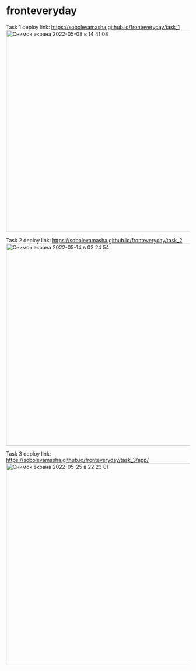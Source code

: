 # fronteveryday

Task 1 deploy link: https://sobolevamasha.github.io/fronteveryday/task_1
<img width="552" alt="Снимок экрана 2022-05-08 в 14 41 08" src="https://user-images.githubusercontent.com/77979222/167294519-a434ae85-587e-4f17-953f-66368f2e9b14.png">

Task 2 deploy link: https://sobolevamasha.github.io/fronteveryday/task_2
<img width="552" alt="Снимок экрана 2022-05-14 в 02 24 54" src="https://user-images.githubusercontent.com/77979222/168400964-6f466eb7-088d-458e-b1e6-f6085086af78.png">

Task 3 deploy link: https://sobolevamasha.github.io/fronteveryday/task_3/app/
<img width="552" alt="Снимок экрана 2022-05-25 в 22 23 01" src="https://user-images.githubusercontent.com/77979222/170351388-791dbc50-ef10-4ded-a344-73412f004a93.png">
